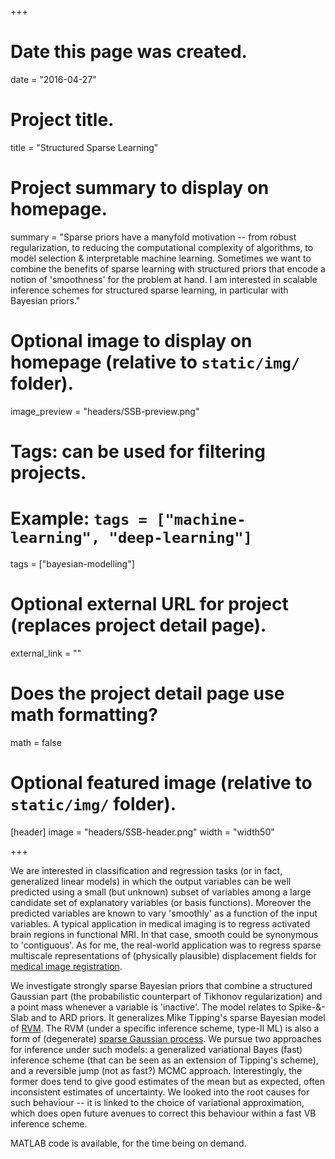 +++
# Date this page was created.
date = "2016-04-27"

# Project title.
title = "Structured Sparse Learning"

# Project summary to display on homepage.
summary = "Sparse priors have a manyfold motivation -- from robust regularization, to reducing the computational complexity of algorithms, to model selection & interpretable machine learning. Sometimes we want to combine the benefits of sparse learning with structured priors that encode a notion of 'smoothness' for the problem at hand. I am interested in scalable inference schemes for structured sparse learning, in particular with Bayesian priors."

# Optional image to display on homepage (relative to `static/img/` folder).
image_preview = "headers/SSB-preview.png"

# Tags: can be used for filtering projects.
# Example: `tags = ["machine-learning", "deep-learning"]`
tags = ["bayesian-modelling"]

# Optional external URL for project (replaces project detail page).
external_link = ""

# Does the project detail page use math formatting?
math = false

# Optional featured image (relative to `static/img/` folder).
[header]
image = "headers/SSB-header.png"
width = "width50"

+++

We are interested in classification and regression tasks (or in fact, generalized linear models) in which the output variables can be well predicted using a small (but unknown) subset of variables among a large candidate set of explanatory variables (or basis functions). Moreover the predicted variables are known to vary 'smoothly' as a function of the input variables. A typical application in medical imaging is to regress activated brain regions in functional MRI. In that case, smooth could be synonymous to 'contiguous'. As for me, the real-world application was to regress sparse multiscale representations of (physically plausible) displacement fields for [medical image registration](../../publication/sbr-fast-registration).

We investigate strongly sparse Bayesian priors that combine a structured Gaussian part (the probabilistic counterpart of Tikhonov regularization) and a point mass whenever a variable is 'inactive'. The model relates to Spike-&-Slab and to ARD priors. It generalizes Mike Tipping's sparse Bayesian model of [RVM](http://miketipping.com/sparsebayes.htm). The RVM (under a specific inference scheme, type-II ML) is also a form of (degenerate) [sparse Gaussian process](https://pdfs.semanticscholar.org/dd2e/9d4f9e94ba57b0d0ed1c2f1b1338ada63d97.pdf). We pursue two approaches for inference under such models: a generalized variational Bayes (fast) inference scheme (that can be seen as an extension of Tipping's scheme), and a reversible jump (not as fast?) MCMC approach. Interestingly, the former does tend to give good estimates of the mean but as expected, often inconsistent estimates of uncertainty. We looked into the root causes for such behaviour -- it is linked to the choice of variational approximation, which does open future avenues to correct this behaviour within a fast VB inference scheme.

MATLAB code is available, for the time being on demand.